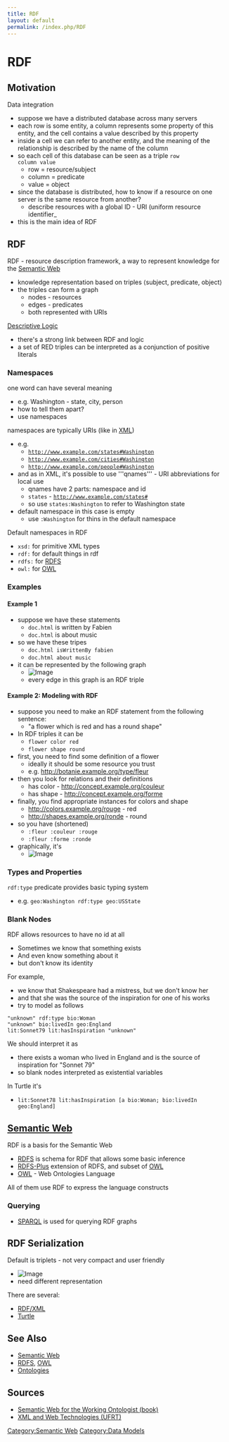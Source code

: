 ```yaml
---
title: RDF
layout: default
permalink: /index.php/RDF
---
```


# RDF

## Motivation
Data integration
- suppose we have a distributed database across many servers
- each row is some entity, a column represents some property of this entity, and the cell contains a value described by this property
- inside a cell we can refer to another entity, and the meaning of the relationship is described by the name of the column
- so each cell of this database can be seen as a triple <code>row column value</code>
  - row = resource/subject
  - column = predicate
  - value = object
- since the database is distributed, how to know if a resource on one server is the same resource from another?
  - describe resources with a global ID - URI (uniform resource identifier_
- this is the main idea of RDF


## RDF
RDF - resource description framework, a way to represent knowledge for the [Semantic Web](Semantic_Web)
- knowledge representation based on triples $\langle \text{subject}, \ \text{predicate}, \ \text{object} \rangle$
- the triples can form a graph
  - nodes - resources
  - edges - predicates
  - both represented with URIs

[Descriptive Logic](Descriptive_Logic)
- there's a strong link between RDF and logic
- a set of RED triples can be interpreted as a conjunction of positive literals


### Namespaces
one word can have several meaning
- e.g. Washington - state, city, person
- how to tell them apart?
- use namespaces

namespaces are typically URIs (like in [XML](XML))
- e.g. 
  - <code>http://www.example.com/states#Washington</code>
  - <code>http://www.example.com/cities#Washington</code>
  - <code>http://www.example.com/people#Washington</code>
- and as in XML, it's possible to use '''qnames''' - URI abbreviations for local use
  - qnames have 2 parts: namespace and id
  - <code>states</code> - <code>http://www.example.com/states#</code>
  - so use <code>states:Washington</code> to refer to Washington state
- default namespace in this case is empty
  - use <code>:Washington</code> for thins in the default namespace

Default namespaces in RDF
- <code>xsd:</code> for primitive XML types
- <code>rdf:</code> for default things in rdf
- <code>rdfs:</code> for [RDFS](RDFS)
- <code>owl:</code> for [OWL](OWL)



### Examples
#### Example 1
- suppose we have these statements
  - <code>doc.html</code> is written by Fabien
  - <code>doc.html</code> is about music 
- so we have these tripes
  - <code>doc.html isWrittenBy fabien</code>
  - <code>doc.html about music</code> 
- it can be represented by the following graph
  - <img src="https://raw.githubusercontent.com/alexeygrigorev/wiki-figures/master/ufrt/xml/sw/rdf-ex1.png" alt="Image">
  - every edge in this graph is an RDF triple


#### Example 2: Modeling with RDF
- suppose you need to make an RDF statement from the following sentence:
  - "a flower which is red and has a round shape"
- In RDF triples it can be
  - <code>flower color red</code>
  - <code>flower shape round</code>
- first, you need to find some definition of a flower
  - ideally it should be some resource you trust
  - e.g. http://botanie.example.org/type/fleur
- then you look for relations and their definitions
  - has color - http://concept.example.org/couleur
  - has shape - http://concept.example.org/forme
- finally, you find appropriate instances for colors and shape
  - http://colors.example.org/rouge - red
  - http://shapes.example.org/ronde - round
- so you have (shortened)
  - <code>:fleur :couleur :rouge</code>
  - <code>:fleur :forme :ronde</code>
- graphically, it's 
  - <img src="https://raw.githubusercontent.com/alexeygrigorev/wiki-figures/master/ufrt/xml/sw/rdf-ex2.png" alt="Image">


### Types and Properties
<code>rdf:type</code> predicate provides basic typing system
- e.g. <code>geo:Washington rdf:type geo:USState</code>


### Blank Nodes
RDF allows resources to have no id at all
- Sometimes we know that something exists
- And even know something about it 
- but don't know its identity

For example, 
- we know that Shakespeare had a mistress, but we don't know her
- and that she was the source of the inspiration for one of his works
- try to model as follows

```carbon
"unknown" rdf:type bio:Woman
"unknown" bio:livedIn geo:England
lit:Sonnet79 lit:hasInspiration "unknown"
```

We should interpret it as 
- there exists a woman who lived in England and is the source of inspiration for "Sonnet 79"
- so blank nodes interpreted as existential variables 

In Turtle it's 
- <code>lit:Sonnet78 lit:hasInspiration [a bio:Woman; bio:livedIn geo:England]</code>



## [Semantic Web](Semantic_Web)
RDF is a basis for the Semantic Web 
- [RDFS](RDFS) is schema for RDF that allows some basic inference
- [RDFS-Plus](RDFS-Plus) extension of RDFS, and subset of [OWL](OWL)
- [OWL](OWL) - Web Ontologies Language 

All of them use RDF to express the language constructs

### Querying
- [SPARQL](SPARQL) is used for querying RDF graphs


## RDF Serialization
Default is triplets - not very compact and user friendly
- <img src="https://raw.githubusercontent.com/alexeygrigorev/wiki-figures/master/ufrt/xml/sw/rdf-tripples.png" alt="Image">
- need different representation

There are several:
- [RDF/XML](RDF_XML)
- [Turtle](Turtle)


## See Also
- [Semantic Web](Semantic_Web)
- [RDFS](RDFS), [OWL](OWL)
- [Ontologies](Ontologies)

## Sources
- [Semantic Web for the Working Ontologist (book)](Semantic_Web_for_the_Working_Ontologist_(book))
- [XML and Web Technologies (UFRT)](XML_and_Web_Technologies_(UFRT))

[Category:Semantic Web](Category_Semantic_Web)
[Category:Data Models](Category_Data_Models)